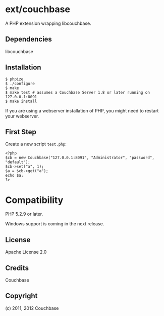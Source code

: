 # ext/couchbase

A PHP extension wrapping libcouchbase.

## Dependencies

libcouchbase

## Installation

    $ phpize
    $ ./configure
    $ make
    $ make test # assumes a Couchbase Server 1.8 or later running on 127.0.0.1:8091
    $ make install

If you are using a webserver installation of PHP, you might need to restart your webserver.

## First Step

Create a new script `test.php`:

    <?php
    $cb = new Couchbase("127.0.0.1:8091", "Administrator", "password", "default");
    $cb->set("a", 1);
    $a = $cb->get("a");
    echo $a;
    ?>

# Compatibility

PHP 5.2.9 or later.

Windows support is coming in the next release.

## License

Apache License 2.0

## Credits

Couchbase

## Copyright

(c) 2011, 2012 Couchbase
